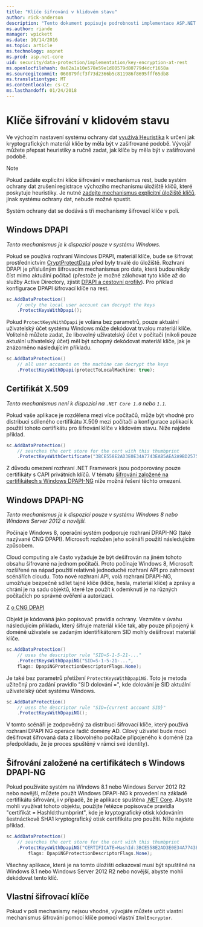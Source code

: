 ```yaml
---
title: "Klíče šifrování v klidovém stavu"
author: rick-anderson
description: "Tento dokument popisuje podrobnosti implementace ASP.NET Core data protection klíče šifrování v klidovém stavu."
ms.author: riande
manager: wpickett
ms.date: 10/14/2016
ms.topic: article
ms.technology: aspnet
ms.prod: asp.net-core
uid: security/data-protection/implementation/key-encryption-at-rest
ms.openlocfilehash: 0a62a1a10e578e59e1d80579d80779d4dcf1658a
ms.sourcegitcommit: 060879fcf3f73d2366b5c811986f8695fff65db8
ms.translationtype: MT
ms.contentlocale: cs-CZ
ms.lasthandoff: 01/24/2018
---
```

# <a name="key-encryption-at-rest"></a>Klíče šifrování v klidovém stavu

<a name="data-protection-implementation-key-encryption-at-rest"></a>

Ve výchozím nastavení systému ochrany dat [využívá Heuristika](xref:security/data-protection/configuration/default-settings) k určení jak kryptografických materiál klíče by měla být v zašifrované podobě. Vývojář můžete přepsat heuristiky a ručně zadat, jak klíče by měla být v zašifrované podobě.

> [!NOTE]
> Pokud zadáte explicitní klíče šifrování v mechanismus rest, bude systém ochrany dat zrušení registrace výchozího mechanismu úložiště klíčů, které poskytuje heuristiky. Je nutné [zadejte mechanismus explicitní úložiště klíčů](key-storage-providers.md#data-protection-implementation-key-storage-providers), jinak systému ochrany dat, nebude možné spustit.

<a name="data-protection-implementation-key-encryption-at-rest-providers"></a>

Systém ochrany dat se dodává s tři mechanismy šifrovací klíče v poli.

## <a name="windows-dpapi"></a>Windows DPAPI

*Tento mechanismus je k dispozici pouze v systému Windows.*

Pokud se používá rozhraní Windows DPAPI, materiál klíče, bude se šifrovat prostřednictvím [CryptProtectData](https://msdn.microsoft.com/library/windows/desktop/aa380261(v=vs.85).aspx) před byly trvalé do úložiště. Rozhraní DPAPI je příslušným šifrovacím mechanismus pro data, která budou nikdy číst mimo aktuální počítač (přestože je možné zálohovat tyto klíče až do služby Active Directory, zjistit [DPAPI a cestovní profily](https://support.microsoft.com/kb/309408/#6)). Pro příklad konfigurace DPAPI šifrovací klíče na rest.

```csharp
sc.AddDataProtection()
    // only the local user account can decrypt the keys
    .ProtectKeysWithDpapi();
```

Pokud `ProtectKeysWithDpapi` je volána bez parametrů, pouze aktuální uživatelský účet systému Windows může dekódovat trvalou materiál klíče. Volitelně můžete zadat, že libovolný uživatelský účet v počítači (nikoli pouze aktuální uživatelský účet) měl být schopný dekódovat materiál klíče, jak je znázorněno následujícím příkladu.

```csharp
sc.AddDataProtection()
    // all user accounts on the machine can decrypt the keys
    .ProtectKeysWithDpapi(protectToLocalMachine: true);
```

## <a name="x509-certificate"></a>Certifikát X.509

*Tento mechanismus není k dispozici na `.NET Core 1.0` nebo `1.1`.*

Pokud vaše aplikace je rozdělena mezi více počítačů, může být vhodné pro distribuci sdíleného certifikátu X.509 mezi počítači a konfigurace aplikací k použití tohoto certifikátu pro šifrování klíče v klidovém stavu. Níže najdete příklad.

```csharp
sc.AddDataProtection()
    // searches the cert store for the cert with this thumbprint
    .ProtectKeysWithCertificate("3BCE558E2AD3E0E34A7743EAB5AEA2A9BD2575A0");
```

Z důvodu omezení rozhraní .NET Framework jsou podporovány pouze certifikáty s CAPI privátních klíčů. V tématu [šifrování založené na certifikátech s Windows DPAPI-NG](#data-protection-implementation-key-encryption-at-rest-dpapi-ng) níže možná řešení těchto omezení.

<a name="data-protection-implementation-key-encryption-at-rest-dpapi-ng"></a>

## <a name="windows-dpapi-ng"></a>Windows DPAPI-NG

*Tento mechanismus je k dispozici pouze v systému Windows 8 nebo Windows Server 2012 a novější.*

Počínaje Windows 8, operační systém podporuje rozhraní DPAPI-NG (také nazývané CNG DPAPI). Microsoft rozložen jeho scénáři použití následujícím způsobem.

   Cloud computing ale často vyžaduje že být dešifrován na jiném tohoto obsahu šifrované na jednom počítači. Proto počínaje Windows 8, Microsoft rozšířené na nápad použití relativně jednoduché rozhraní API pro zahrnovat scénářích cloudu. Toto nové rozhraní API, volá rozhraní DPAPI-NG, umožňuje bezpečně sdílet tajné klíče (klíče, hesla, materiál klíče) a zprávy a chrání je na sadu objektů, které lze použít k odemknutí je na různých počítačích po správné ověření a autorizaci.

   Z [o CNG DPAPI](https://msdn.microsoft.com/library/windows/desktop/hh706794(v=vs.85).aspx)

Objekt je kódovaná jako popisovač pravidla ochrany. Vezměte v úvahu následujícím příkladu, který šifruje materiál klíče tak, aby pouze připojený k doméně uživatele se zadaným identifikátorem SID mohly dešifrovat materiál klíče.

```csharp
sc.AddDataProtection()
    // uses the descriptor rule "SID=S-1-5-21-..."
    .ProtectKeysWithDpapiNG("SID=S-1-5-21-...",
    flags: DpapiNGProtectionDescriptorFlags.None);
```

Je také bez parametrů přetížení `ProtectKeysWithDpapiNG`. Toto je metoda užitečný pro zadání pravidlo "SID dolování =", kde dolování je SID aktuální uživatelský účet systému Windows.

```csharp
sc.AddDataProtection()
    // uses the descriptor rule "SID={current account SID}"
    .ProtectKeysWithDpapiNG();
```

V tomto scénáři je zodpovědný za distribuci šifrovací klíče, který používá rozhraní DPAPI NG operace řadič domény AD. Cílový uživatel bude moci dešifrovat šifrovaná data z libovolného počítače připojeného k doméně (za předpokladu, že je proces spuštěný v rámci své identity).

## <a name="certificate-based-encryption-with-windows-dpapi-ng"></a>Šifrování založené na certifikátech s Windows DPAPI-NG

Pokud používáte systém na Windows 8.1 nebo Windows Server 2012 R2 nebo novější, můžete použít Windows DPAPI-NG k provedení na základě certifikátu šifrování, i v případě, že je aplikace spuštěna [.NET Core](https://www.microsoft.com/net/core). Abyste mohli využívat tohoto objektu, použijte řetězce popisovače pravidla "certifikát = HashId:thumbprint", kde je kryptografický otisk kódováním šestnáctkově SHA1 kryptografický otisk certifikátu pro použití. Níže najdete příklad.

```csharp
sc.AddDataProtection()
    // searches the cert store for the cert with this thumbprint
    .ProtectKeysWithDpapiNG("CERTIFICATE=HashId:3BCE558E2AD3E0E34A7743EAB5AEA2A9BD2575A0",
        flags: DpapiNGProtectionDescriptorFlags.None);
```

Všechny aplikace, která je na tomto úložišti odkazoval musí být spuštěné na Windows 8.1 nebo Windows Server 2012 R2 nebo novější, abyste mohli dekódovat tento klíč.

## <a name="custom-key-encryption"></a>Vlastní šifrovací klíče

Pokud v poli mechanismy nejsou vhodné, vývojáře můžete určit vlastní mechanismus šifrování pomocí klíče pomocí vlastní `IXmlEncryptor`.
